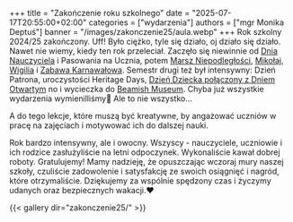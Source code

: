 +++
title = "Zakończenie roku szkolnego"
date = "2025-07-17T20:55:00+02:00"
categories = ["wydarzenia"]
authors = ["mgr Monika Deptuś"]
banner = "/images/zakonczenie25/aula.webp"
+++
Rok szkolny 2024/25 zakończony. Uff! Było ciężko, tyle się działo, oj działo się działo.
Nawet nie wiemy, kiedy ten rok przeleciał. Zaczęło się niewinnie od [Dnia Nauczyciela](/blog/dzien-nauczyciela/) i Pasowania na Ucznia, potem [Marsz Niepodległości](/blog/11listopad_apel/), [Mikołaj](/blog/mikolajki/), [Wigilia](/blog/wigilia/) i [Zabawa Karnawałowa](/blog/zabawa_karnawałowa/). Semestr drugi też był intensywny: Dzień Patrona, uroczystości Heritage Days, [Dzień Dziecka połączony z Dniem Otwartym](/blog/warsztaty2025/) no i wycieczka do [Beamish Museum](/blog/wycieczka2025). Chyba już wszystkie wydarzenia wymienilliśmy🤔 Ale to nie wszystko...

A do tego lekcje, które muszą być kreatywne, by angażować uczniów w pracę na zajęciach i motywować ich do dalszej nauki.

Rok bardzo intensywny, ale i owocny. Wszyscy - nauczyciele, uczniowie i ich rodzice zasłużyliście na letni odpoczynek. Wykonaliście kawał dobrej roboty. Gratulujemy! Mamy nadzieję, że opuszczając wczoraj mury naszej szkoły, czuliście zadowolenie i satysfakcję ze swoich osiągnięć i nagród, które otrzymaliście.
Dziękujemy za wspólnie spędzony czas i życzymy udanych oraz bezpiecznych wakacji.❤

{{< gallery dir="zakonczenie25/" >}}